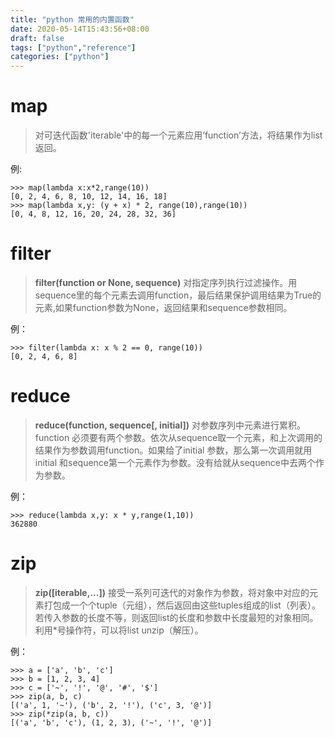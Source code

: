 ```yaml
---
title: "python 常用的内置函数"
date: 2020-05-14T15:43:56+08:00
draft: false
tags: ["python","reference"]
categories: ["python"]
---
```


# map 
> 对可迭代函数'iterable'中的每一个元素应用‘function’方法，将结果作为list返回。

例:
```
>>> map(lambda x:x*2,range(10))
[0, 2, 4, 6, 8, 10, 12, 14, 16, 18]
>>> map(lambda x,y: (y + x) * 2, range(10),range(10))
[0, 4, 8, 12, 16, 20, 24, 28, 32, 36]
``` 
# filter
> **filter(function or None, sequence)** 对指定序列执行过滤操作。用sequence里的每个元素去调用function，最后结果保护调用结果为True的元素,如果function参数为None，返回结果和sequence参数相同。

例：
```
>>> filter(lambda x: x % 2 == 0, range(10))
[0, 2, 4, 6, 8]
```

# reduce
> **reduce(function, sequence[, initial])** 对参数序列中元素进行累积。function 必须要有两个参数。依次从sequence取一个元素，和上次调用的结果作为参数调用function。如果给了initial 参数，那么第一次调用就用initial 和sequence第一个元素作为参数。没有给就从sequence中去两个作为参数。

例：
```
>>> reduce(lambda x,y: x * y,range(1,10))
362880
```
# zip
> **zip([iterable,...])** 接受一系列可迭代的对象作为参数，将对象中对应的元素打包成一个个tuple（元组），然后返回由这些tuples组成的list（列表）。若传入参数的长度不等，则返回list的长度和参数中长度最短的对象相同。利用*号操作符，可以将list unzip（解压）。

例：
```
>>> a = ['a', 'b', 'c']
>>> b = [1, 2, 3, 4]
>>> c = ['~', '!', '@', '#', '$']
>>> zip(a, b, c)
[('a', 1, '~'), ('b', 2, '!'), ('c', 3, '@')]
>>> zip(*zip(a, b, c))
[('a', 'b', 'c'), (1, 2, 3), ('~', '!', '@')]
```